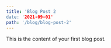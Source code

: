 ```yaml
---
title: 'Blog Post 2
date: '2021-09-01'
path: '/blog/blog-post-2'
---
```


This is the content of your first blog post.
